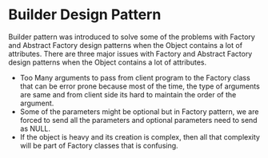 # Builder Design Pattern

Builder pattern was introduced to solve some of the problems with Factory and Abstract Factory design patterns when the Object contains a lot of attributes. There are three major issues with Factory and Abstract Factory design patterns when the Object contains a lot of attributes.

 - Too Many arguments to pass from client program to the Factory class that can be error prone because most of the time, the type of arguments are same and from client side its hard to maintain the order of the argument.
- Some of the parameters might be optional but in Factory pattern, we are forced to send all the parameters and optional parameters need to send as NULL.
- If the object is heavy and its creation is complex, then all that complexity will be part of Factory classes that is confusing.

